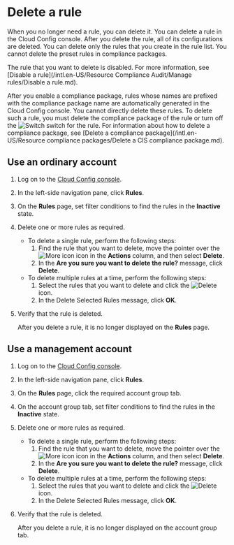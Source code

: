 # Delete a rule

When you no longer need a rule, you can delete it. You can delete a rule in the Cloud Config console. After you delete the rule, all of its configurations are deleted. You can delete only the rules that you create in the rule list. You cannot delete the preset rules in compliance packages.

The rule that you want to delete is disabled. For more information, see [Disable a rule](/intl.en-US/Resource Compliance Audit/Manage rules/Disable a rule.md).

After you enable a compliance package, rules whose names are prefixed with the compliance package name are automatically generated in the Cloud Config console. You cannot directly delete these rules. To delete such a rule, you must delete the compliance package of the rule or turn off the ![Switch](https://static-aliyun-doc.oss-accelerate.aliyuncs.com/assets/img/en-US/5327607161/p252177.png) switch for the rule. For information about how to delete a compliance package, see [Delete a compliance package](/intl.en-US/Resource compliance packages/Delete a CIS compliance package.md).

## Use an ordinary account

1.  Log on to the [Cloud Config console](https://config.console.aliyun.com).

2.  In the left-side navigation pane, click **Rules**.

3.  On the **Rules** page, set filter conditions to find the rules in the **Inactive** state.

4.  Delete one or more rules as required.

    -   To delete a single rule, perform the following steps:
        1.  Find the rule that you want to delete, move the pointer over the ![More icon](https://static-aliyun-doc.oss-accelerate.aliyuncs.com/assets/img/en-US/3060019951/p93049.png) icon in the **Actions** column, and then select **Delete**.
        2.  In the **Are you sure you want to delete the rule?** message, click **Delete**.
    -   To delete multiple rules at a time, perform the following steps:
        1.  Select the rules that you want to delete and click the ![Delete](https://static-aliyun-doc.oss-accelerate.aliyuncs.com/assets/img/en-US/3471333061/p170205.png) icon.
        2.  In the Delete Selected Rules message, click **OK**.
5.  Verify that the rule is deleted.

    After you delete a rule, it is no longer displayed on the **Rules** page.


## Use a management account

1.  Log on to the [Cloud Config console](https://config.console.aliyun.com).

2.  In the left-side navigation pane, click **Rules**.

3.  On the **Rules** page, click the required account group tab.

4.  On the account group tab, set filter conditions to find the rules in the **Inactive** state.

5.  Delete one or more rules as required.

    -   To delete a single rule, perform the following steps:
        1.  Find the rule that you want to delete, move the pointer over the ![More icon](https://static-aliyun-doc.oss-accelerate.aliyuncs.com/assets/img/en-US/3060019951/p93049.png) icon in the **Actions** column, and then select **Delete**.
        2.  In the **Are you sure you want to delete the rule?** message, click **Delete**.
    -   To delete multiple rules at a time, perform the following steps:
        1.  Select the rules that you want to delete and click the ![Delete](https://static-aliyun-doc.oss-accelerate.aliyuncs.com/assets/img/en-US/3471333061/p170205.png) icon.
        2.  In the Delete Selected Rules message, click **OK**.
6.  Verify that the rule is deleted.

    After you delete a rule, it is no longer displayed on the account group tab.


